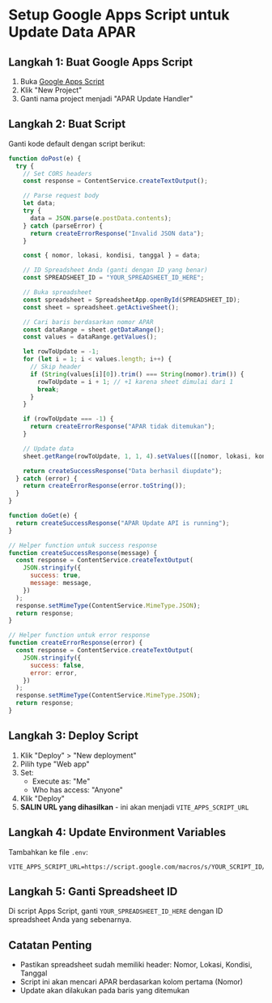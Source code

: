 # Setup Google Apps Script untuk Update Data APAR

## Langkah 1: Buat Google Apps Script

1. Buka [Google Apps Script](https://script.google.com)
2. Klik "New Project"
3. Ganti nama project menjadi "APAR Update Handler"

## Langkah 2: Buat Script

Ganti kode default dengan script berikut:

```javascript
function doPost(e) {
  try {
    // Set CORS headers
    const response = ContentService.createTextOutput();

    // Parse request body
    let data;
    try {
      data = JSON.parse(e.postData.contents);
    } catch (parseError) {
      return createErrorResponse("Invalid JSON data");
    }

    const { nomor, lokasi, kondisi, tanggal } = data;

    // ID Spreadsheet Anda (ganti dengan ID yang benar)
    const SPREADSHEET_ID = "YOUR_SPREADSHEET_ID_HERE";

    // Buka spreadsheet
    const spreadsheet = SpreadsheetApp.openById(SPREADSHEET_ID);
    const sheet = spreadsheet.getActiveSheet();

    // Cari baris berdasarkan nomor APAR
    const dataRange = sheet.getDataRange();
    const values = dataRange.getValues();

    let rowToUpdate = -1;
    for (let i = 1; i < values.length; i++) {
      // Skip header
      if (String(values[i][0]).trim() === String(nomor).trim()) {
        rowToUpdate = i + 1; // +1 karena sheet dimulai dari 1
        break;
      }
    }

    if (rowToUpdate === -1) {
      return createErrorResponse("APAR tidak ditemukan");
    }

    // Update data
    sheet.getRange(rowToUpdate, 1, 1, 4).setValues([[nomor, lokasi, kondisi, tanggal]]);

    return createSuccessResponse("Data berhasil diupdate");
  } catch (error) {
    return createErrorResponse(error.toString());
  }
}

function doGet(e) {
  return createSuccessResponse("APAR Update API is running");
}

// Helper function untuk success response
function createSuccessResponse(message) {
  const response = ContentService.createTextOutput(
    JSON.stringify({
      success: true,
      message: message,
    })
  );
  response.setMimeType(ContentService.MimeType.JSON);
  return response;
}

// Helper function untuk error response
function createErrorResponse(error) {
  const response = ContentService.createTextOutput(
    JSON.stringify({
      success: false,
      error: error,
    })
  );
  response.setMimeType(ContentService.MimeType.JSON);
  return response;
}
```

## Langkah 3: Deploy Script

1. Klik "Deploy" > "New deployment"
2. Pilih type "Web app"
3. Set:
   - Execute as: "Me"
   - Who has access: "Anyone"
4. Klik "Deploy"
5. **SALIN URL yang dihasilkan** - ini akan menjadi `VITE_APPS_SCRIPT_URL`

## Langkah 4: Update Environment Variables

Tambahkan ke file `.env`:

```
VITE_APPS_SCRIPT_URL=https://script.google.com/macros/s/YOUR_SCRIPT_ID/exec
```

## Langkah 5: Ganti Spreadsheet ID

Di script Apps Script, ganti `YOUR_SPREADSHEET_ID_HERE` dengan ID spreadsheet Anda yang sebenarnya.

## Catatan Penting

- Pastikan spreadsheet sudah memiliki header: Nomor, Lokasi, Kondisi, Tanggal
- Script ini akan mencari APAR berdasarkan kolom pertama (Nomor)
- Update akan dilakukan pada baris yang ditemukan
